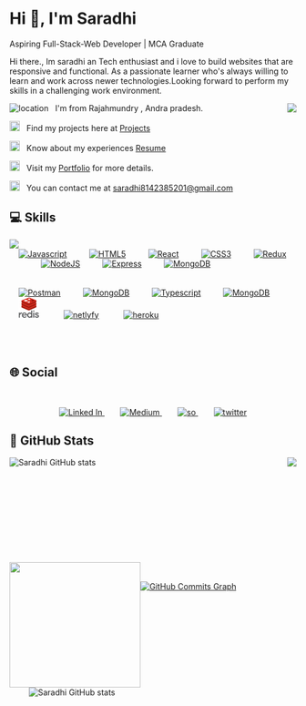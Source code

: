 Hi 👋, I'm Saradhi
=============================

Aspiring Full-Stack-Web Developer | MCA Graduate

Hi there., Im saradhi an Tech enthusiast and i love to build websites that are responsive and functional. As a passionate learner who's always willing to learn and work across newer technologies.Looking forward to perform my skills in a challenging work environment.

<img height="200px" align="right" src="https://www.crio.do/resources/assets/onboard/What1.png"/> 

<img src="https://www.svgrepo.com/show/131971/location.svg" width="18" height="18" alt="location" />&nbsp;&nbsp;&nbsp;I'm from Rajahmundry , Andra pradesh. 


<img src="https://www.svgrepo.com/show/256/laptop.svg" width="18" height="18" alt=""/>&nbsp;&nbsp;&nbsp;Find my projects here at [Projects](https://github.com/Saradhii?tab=repositories)

<img src="https://www.svgrepo.com/show/148389/paper.svg" width="18" height="18" alt=""/>&nbsp;&nbsp;&nbsp;Know about my experiences [Resume](https://drive.google.com/file/d/1sw8Zr0-XVtSn6Yxp-M25IfaTKazHHpH1/view?usp=sharing)

<img src="https://www.svgrepo.com/show/302570/website.svg" width="18" height="18" alt=""/>&nbsp;&nbsp;&nbsp;Visit my [Portfolio](https://saradhi.netlify.app/) for more details.

<img src="https://www.svgrepo.com/show/226318/contact.svg" width="18" height="18" alt=""/>&nbsp;&nbsp;&nbsp;You can contact me at [saradhi8142385201@gmail.com](mailto:saradhi8142385201@gmail.com)

## 💻 Skills
<img height="200px"  align="left" src="https://www.crio.do/resources/assets/onboard/What3.png"/> 
<div align="left">  
<br><a href="https://developer.mozilla.org/en-US/docs/Web/JavaScript" target="_blank" rel="noreferrer"><img src="https://raw.githubusercontent.com/danielcranney/readme-generator/main/public/icons/skills/javascript-colored.svg" width="36" height="36" alt="Javascript" /></a>&nbsp;&nbsp;&nbsp;&nbsp;&nbsp;&nbsp;&nbsp;&nbsp;&nbsp;
<a href="https://developer.mozilla.org/en-US/docs/Glossary/HTML5" target="_blank" rel="noreferrer"><img src="https://raw.githubusercontent.com/danielcranney/readme-generator/main/public/icons/skills/html5-colored.svg" width="36" height="36" alt="HTML5" /></a>&nbsp;&nbsp;&nbsp;&nbsp;&nbsp;&nbsp;&nbsp;&nbsp;&nbsp;
<a href="https://reactjs.org/" target="_blank" rel="noreferrer"><img src="https://raw.githubusercontent.com/danielcranney/readme-generator/main/public/icons/skills/react-colored.svg" width="36" height="36" alt="React" /></a>&nbsp;&nbsp;&nbsp;&nbsp;&nbsp;&nbsp;&nbsp;&nbsp;&nbsp;
<a href="https://www.w3.org/TR/CSS/#css" target="_blank" rel="noreferrer"><img src="https://raw.githubusercontent.com/danielcranney/readme-generator/main/public/icons/skills/css3-colored.svg" width="36" height="36" alt="CSS3" /></a>&nbsp;&nbsp;&nbsp;&nbsp;&nbsp;&nbsp;&nbsp;&nbsp;&nbsp;
<a href="https://redux.js.org/" target="_blank" rel="noreferrer"><img src="https://raw.githubusercontent.com/danielcranney/readme-generator/main/public/icons/skills/redux-colored.svg" width="36" height="36" alt="Redux" /></a>&nbsp;&nbsp;&nbsp;&nbsp;&nbsp;&nbsp;&nbsp;&nbsp;&nbsp;
<a href="https://nodejs.org/en/" target="_blank" rel="noreferrer"><img src="https://raw.githubusercontent.com/danielcranney/readme-generator/main/public/icons/skills/nodejs-colored.svg" width="36" height="36" alt="NodeJS" /></a>&nbsp;&nbsp;&nbsp;&nbsp;&nbsp;&nbsp;&nbsp;&nbsp;&nbsp;
<a href="https://expressjs.com/" target="_blank" rel="noreferrer"><img src="https://raw.githubusercontent.com/danielcranney/readme-generator/main/public/icons/skills/express-colored-dark.svg" width="36" height="36" alt="Express" /></a>&nbsp;&nbsp;&nbsp;&nbsp;&nbsp;&nbsp;&nbsp;&nbsp;&nbsp;
<a href="https://www.mongodb.com/" target="_blank" rel="noreferrer"><img src="https://raw.githubusercontent.com/danielcranney/readme-generator/main/public/icons/skills/mongodb-colored.svg" width="36" height="36" alt="MongoDB" /></a>&nbsp;&nbsp;&nbsp;&nbsp;&nbsp;&nbsp;&nbsp;&nbsp;&nbsp;
</a><br><br><br>
<a href="https://www.postman.com/" target="_blank" rel="noreferrer"><img src="https://res.cloudinary.com/postman/image/upload/t_team_logo/v1629869194/team/2893aede23f01bfcbd2319326bc96a6ed0524eba759745ed6d73405a3a8b67a8" width="36" height="36" alt="Postman" /></a>&nbsp;&nbsp;&nbsp;&nbsp;&nbsp;&nbsp;&nbsp;&nbsp;&nbsp;
<a href="https://nextjs.org/" target="_blank" rel="noreferrer"><img src="https://ui-lib.com/blog/wp-content/uploads/2021/12/nextjs-boilerplate-logo.png" width="36" height="36" alt="MongoDB" /></a>&nbsp;&nbsp;&nbsp;&nbsp;&nbsp;&nbsp;&nbsp;&nbsp;&nbsp;
<a href="https://www.typescriptlang.org/" target="_blank" rel="noreferrer"><img src="https://raw.githubusercontent.com/danielcranney/readme-generator/main/public/icons/skills/typescript-colored.svg" width="36" height="36" alt="Typescript" /></a>&nbsp;&nbsp;&nbsp;&nbsp;&nbsp;&nbsp;&nbsp;&nbsp;&nbsp;
<a href="https://mui.com/" target="_blank" rel="noreferrer"><img src="https://mui.com/static/logo.png" width="36" height="36" alt="MongoDB" /></a> 
&nbsp;&nbsp;&nbsp;&nbsp;&nbsp;&nbsp;&nbsp;
<a href="https://redis.io/" target="_blank" rel="noreferrer"><img src="https://raw.githubusercontent.com/devicons/devicon/master/icons/redis/redis-original-wordmark.svg" width="36" height="36" alt="vercel" /></a> 
&nbsp;&nbsp;&nbsp;&nbsp;&nbsp;&nbsp;&nbsp;&nbsp;&nbsp;
<a href="https://www.netlify.com/" target="_blank" rel="noreferrer"><img src="https://www.svgrepo.com/show/331495/netlify.svg" width="36" height="36" alt="netlyfy" /></a> 
&nbsp;&nbsp;&nbsp;&nbsp;&nbsp;&nbsp;&nbsp;&nbsp;&nbsp;
<a href="https://www.heroku.com/" target="_blank" rel="noreferrer"><img src="https://www.svgrepo.com/show/349404/heroku.svg" width="36" height="36" alt="heroku"/></a> 
</div>
<br><br><br>


## 🌐 Social
<br>

<p align="center">
<a href="https://www.linkedin.com/in/durga-vijaya-saradhi-mopada-327bb01b6/" target="_blank" rel="noreferrer">
<img src="https://upload.wikimedia.org/wikipedia/commons/thumb/f/f8/LinkedIn_icon_circle.svg/2048px-LinkedIn_icon_circle.svg.png" width="36" height="36" alt="Linked In" />
</a>
&nbsp;&nbsp;&nbsp;&nbsp;&nbsp;&nbsp;
<a href="https://medium.com/@saradhi8142385201" target="_blank" rel="noreferrer">
<img src="https://upload.wikimedia.org/wikipedia/commons/thumb/e/ec/Medium_logo_Monogram.svg/1200px-Medium_logo_Monogram.svg.png" width="36" height="36" alt="Medium"/>
</a>
&nbsp;&nbsp;&nbsp;&nbsp;&nbsp;&nbsp;
<a href="https://stackoverflow.com/users/19857635/saradhi" target="_blank" rel="noreferrer">
<img src="https://upload.wikimedia.org/wikipedia/commons/thumb/e/ef/Stack_Overflow_icon.svg/768px-Stack_Overflow_icon.svg.png" width="36" height="36" alt="so" />
</a>
&nbsp;&nbsp;&nbsp;&nbsp;&nbsp;&nbsp;
<a href="https://twitter.com/SaradhiVj" target="_blank" rel="noreferrer">
<img src="https://upload.wikimedia.org/wikipedia/commons/thumb/4/4f/Twitter-logo.svg/2491px-Twitter-logo.svg.png" width="36" height="30" alt="twitter" />
</a>

</p>


## 📝 GitHub Stats

<div>
<img height="200px"  align="right" src="https://www.crio.do/static/e986e6586b9caea329fb7659195ac856/55ae8/Hero.png"/> 
<a href="http://www.github.com/saradhii"><img align="left" alt="Saradhi GitHub stats" src="https://github-readme-stats.vercel.app/api/top-langs/?username=saradhii&langs_count=8&count_private=true&layout=compact&theme=react&hide_border=true&bg_color=0D1117" /></a>
</div>

<br><br><br><br><br><br><br><br><br><br>
<div>
<img align="left" height="220px" width="230px" src="https://www.crio.do/static/ef9b3bc8e80b6a86c0214f2f2153c865/3be30/Mission.png"/> 
<a href="http://www.github.com/saradhii"><img align="right" width="470px" src="https://github-readme-stats.vercel.app/api?username=saradhii&show_icons=true&hide=&count_private=true&title_color=0891b2&text_color=ffffff&icon_color=0891b2&bg_color=0D1117&hide_border=true&show_icons=true" alt="Saradhi GitHub stats"/></a>
</div>

<br><br>
<a href="http://www.github.com/saradhii"><img src="https://activity-graph.herokuapp.com/graph?username=saradhii&bg_color=0D1117&color=ffffff&line=0891b2&point=ffffff&area_color=000000&area=true&hide_border=true&custom_title=GitHub%20Commits%20Graph" alt="GitHub Commits Graph" /></a>






